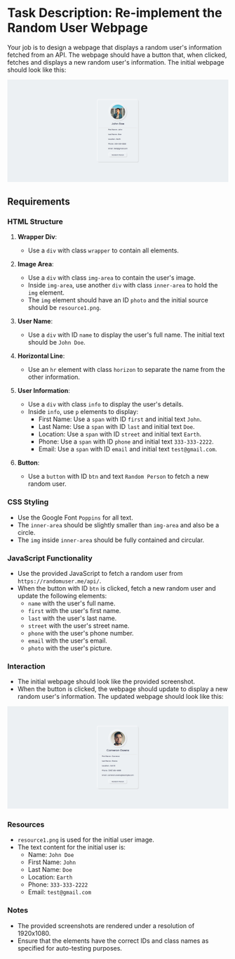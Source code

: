 
# Task Description: Re-implement the Random User Webpage

Your job is to design a webpage that displays a random user's information fetched from an API. The webpage should have a button that, when clicked, fetches and displays a new random user's information. The initial webpage should look like this:

![initial webpage](./_images/origin.png)

## Requirements

### HTML Structure

1. **Wrapper Div**: 
   - Use a `div` with class `wrapper` to contain all elements.
   
2. **Image Area**:
   - Use a `div` with class `img-area` to contain the user's image.
   - Inside `img-area`, use another `div` with class `inner-area` to hold the `img` element.
   - The `img` element should have an ID `photo` and the initial source should be `resource1.png`.

3. **User Name**:
   - Use a `div` with ID `name` to display the user's full name. The initial text should be `John Doe`.

4. **Horizontal Line**:
   - Use an `hr` element with class `horizon` to separate the name from the other information.

5. **User Information**:
   - Use a `div` with class `info` to display the user's details.
   - Inside `info`, use `p` elements to display:
     - First Name: Use a `span` with ID `first` and initial text `John`.
     - Last Name: Use a `span` with ID `last` and initial text `Doe`.
     - Location: Use a `span` with ID `street` and initial text `Earth`.
     - Phone: Use a `span` with ID `phone` and initial text `333-333-2222`.
     - Email: Use a `span` with ID `email` and initial text `test@gmail.com`.

6. **Button**:
   - Use a `button` with ID `btn` and text `Random Person` to fetch a new random user.

### CSS Styling

- Use the Google Font `Poppins` for all text.
- The `inner-area` should be slightly smaller than `img-area` and also be a circle.
- The `img` inside `inner-area` should be fully contained and circular.

### JavaScript Functionality

- Use the provided JavaScript to fetch a random user from `https://randomuser.me/api/`.
- When the button with ID `btn` is clicked, fetch a new random user and update the following elements:
  - `name` with the user's full name.
  - `first` with the user's first name.
  - `last` with the user's last name.
  - `street` with the user's street name.
  - `phone` with the user's phone number.
  - `email` with the user's email.
  - `photo` with the user's picture.

### Interaction

- The initial webpage should look like the provided screenshot.
- When the button is clicked, the webpage should update to display a new random user's information. The updated webpage should look like this:

![after clicking the button](./_images/after_click.png)

### Resources

- `resource1.png` is used for the initial user image.
- The text content for the initial user is:
  - Name: `John Doe`
  - First Name: `John`
  - Last Name: `Doe`
  - Location: `Earth`
  - Phone: `333-333-2222`
  - Email: `test@gmail.com`

### Notes

- The provided screenshots are rendered under a resolution of 1920x1080.
- Ensure that the elements have the correct IDs and class names as specified for auto-testing purposes.

